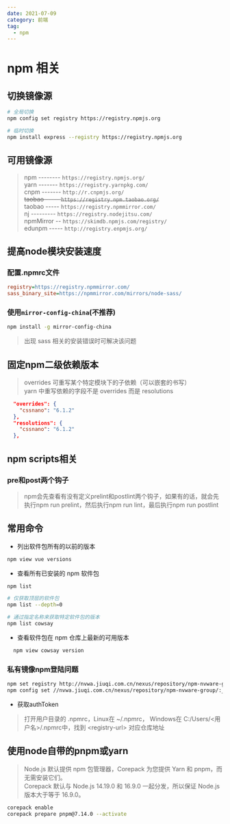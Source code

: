 ```yaml
---
date: 2021-07-09
category: 前端
tag:
  - npm
---
```

# npm 相关

## 切换镜像源

```bash
# 全局切换
npm config set registry https://registry.npmjs.org

# 临时切换
npm install express --registry https://registry.npmjs.org
```

## 可用镜像源

> npm -------- `https://registry.npmjs.org/` \
> yarn ------- `https://registry.yarnpkg.com/` \
> cnpm ------- `http://r.cnpmjs.org/` \
> ~~taobao ----- `https://registry.npm.taobao.org/`~~ \
> taobao ----- `https://registry.npmmirror.com/` \
> nj --------- `https://registry.nodejitsu.com/` \
> npmMirror -- `https://skimdb.npmjs.com/registry/` \
> edunpm ----- `http://registry.enpmjs.org/`

## 提高node模块安装速度

### 配置.npmrc文件

```ini
registry=https://registry.npmmirror.com/
sass_binary_site=https://npmmirror.com/mirrors/node-sass/
```

### 使用`mirror-config-china`(不推荐)

```bash
npm install -g mirror-config-china
```

>出现 sass 相关的安装错误时可解决该问题

## 固定npm二级依赖版本

> overrides 可重写某个特定模块下的子依赖（可以嵌套的书写）  
> yarn 中重写依赖的字段不是 overrides 而是 resolutions

```json
  "overrides": {
    "cssnano": "6.1.2"
  },
  "resolutions": {
    "cssnano": "6.1.2"
  },
```

## npm scripts相关

### pre和post两个钩子

>npm会先查看有没有定义prelint和postlint两个钩子，如果有的话，就会先执行npm run prelint，然后执行npm run lint，最后执行npm run postlint

## 常用命令

- 列出软件包所有的以前的版本

```bash
npm view vue versions
```

- 查看所有已安装的 npm 软件包

```bash
npm list

# 仅获取顶层的软件包
npm list --depth=0

# 通过指定名称来获取特定软件包的版本
npm list cowsay
```

- 查看软件包在 npm 仓库上最新的可用版本

```bash
  npm view cowsay version
```

### 私有镜像npm登陆问题

```bash
npm set registry http://nvwa.jiuqi.com.cn/nexus/repository/npm-nvware-group/  
npm config set //nvwa.jiuqi.com.cn/nexus/repository/npm-nvware-group/:_authToken=NpmToken.3bb085e0-a9b5-36e1-be9f-311bb5630c2b  
```

- 获取authToken

>打开用户目录的 .npmrc，Linux在 ~/.npmrc， Windows在 C:/Users/<用户名>/.npmrc中，找到 \<registry-url\> 对应仓库地址

## 使用node自带的pnpm或yarn

> Node.js 默认提供 npm 包管理器，Corepack 为您提供 Yarn 和 pnpm，而无需安装它们。  
> Corepack 默认与 Node.js 14.19.0 和 16.9.0 一起分发，所以保证 Node.js 版本大于等于 16.9.0。

```bash
corepack enable
corepack prepare pnpm@7.14.0 --activate
```
